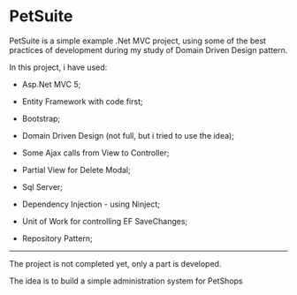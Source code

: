 # PetSuite
PetSuite is a simple example .Net MVC project, using some of the best practices of development during my study of Domain Driven Design pattern.

In this project, i have used:

* Asp.Net MVC 5;

* Entity Framework with code first;

* Bootstrap;

* Domain Driven Design (not full, but i tried to use the idea);

* Some Ajax calls from View to Controller;

* Partial View for Delete Modal;

* Sql Server;

* Dependency Injection - using Ninject;

* Unit of Work for controlling EF SaveChanges;

* Repository Pattern;


____________________________

The project is not completed yet, only a part is developed.

The idea is to build a simple administration system for PetShops

